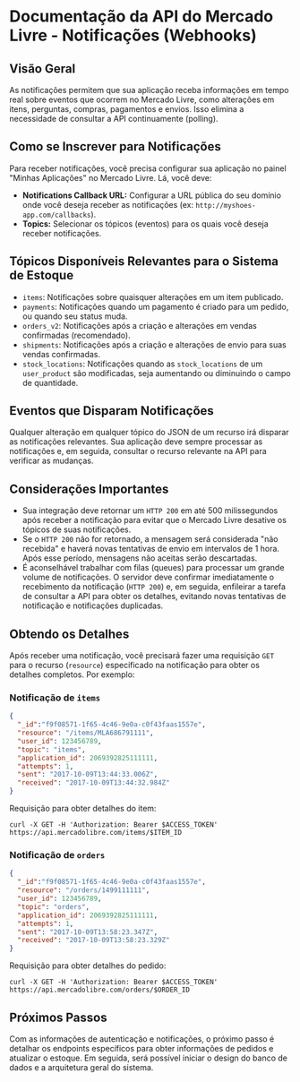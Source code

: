 

# Documentação da API do Mercado Livre - Notificações (Webhooks)

## Visão Geral

As notificações permitem que sua aplicação receba informações em tempo real sobre eventos que ocorrem no Mercado Livre, como alterações em itens, perguntas, compras, pagamentos e envios. Isso elimina a necessidade de consultar a API continuamente (polling).

## Como se Inscrever para Notificações

Para receber notificações, você precisa configurar sua aplicação no painel "Minhas Aplicações" no Mercado Livre. Lá, você deve:

*   **Notifications Callback URL:** Configurar a URL pública do seu domínio onde você deseja receber as notificações (ex: `http://myshoes-app.com/callbacks`).
*   **Topics:** Selecionar os tópicos (eventos) para os quais você deseja receber notificações.

## Tópicos Disponíveis Relevantes para o Sistema de Estoque

*   `items`: Notificações sobre quaisquer alterações em um item publicado.
*   `payments`: Notificações quando um pagamento é criado para um pedido, ou quando seu status muda.
*   `orders_v2`: Notificações após a criação e alterações em vendas confirmadas (recomendado).
*   `shipments`: Notificações após a criação e alterações de envio para suas vendas confirmadas.
*   `stock_locations`: Notificações quando as `stock_locations` de um `user_product` são modificadas, seja aumentando ou diminuindo o campo de quantidade.

## Eventos que Disparam Notificações

Qualquer alteração em qualquer tópico do JSON de um recurso irá disparar as notificações relevantes. Sua aplicação deve sempre processar as notificações e, em seguida, consultar o recurso relevante na API para verificar as mudanças.

## Considerações Importantes

*   Sua integração deve retornar um `HTTP 200` em até 500 milissegundos após receber a notificação para evitar que o Mercado Livre desative os tópicos de suas notificações.
*   Se o `HTTP 200` não for retornado, a mensagem será considerada "não recebida" e haverá novas tentativas de envio em intervalos de 1 hora. Após esse período, mensagens não aceitas serão descartadas.
*   É aconselhável trabalhar com filas (queues) para processar um grande volume de notificações. O servidor deve confirmar imediatamente o recebimento da notificação (`HTTP 200`) e, em seguida, enfileirar a tarefa de consultar a API para obter os detalhes, evitando novas tentativas de notificação e notificações duplicadas.

## Obtendo os Detalhes

Após receber uma notificação, você precisará fazer uma requisição `GET` para o recurso (`resource`) especificado na notificação para obter os detalhes completos. Por exemplo:

### Notificação de `items`

```json
{
  "_id":"f9f08571-1f65-4c46-9e0a-c0f43faas1557e",      
  "resource": "/items/MLA686791111",
  "user_id": 123456789,
  "topic": "items",
  "application_id": 2069392825111111,
  "attempts": 1,
  "sent": "2017-10-09T13:44:33.006Z",
  "received": "2017-10-09T13:44:32.984Z"
}
```

Requisição para obter detalhes do item:

```
curl -X GET -H 'Authorization: Bearer $ACCESS_TOKEN' https://api.mercadolibre.com/items/$ITEM_ID
```

### Notificação de `orders`

```json
{
  "_id":"f9f08571-1f65-4c46-9e0a-c0f43faas1557e",   
  "resource": "/orders/1499111111",
  "user_id": 123456789,
  "topic": "orders",
  "application_id": 2069392825111111,
  "attempts": 1,
  "sent": "2017-10-09T13:58:23.347Z",
  "received": "2017-10-09T13:58:23.329Z"
}
```

Requisição para obter detalhes do pedido:

```
curl -X GET -H 'Authorization: Bearer $ACCESS_TOKEN' https://api.mercadolibre.com/orders/$ORDER_ID
```

## Próximos Passos

Com as informações de autenticação e notificações, o próximo passo é detalhar os endpoints específicos para obter informações de pedidos e atualizar o estoque. Em seguida, será possível iniciar o design do banco de dados e a arquitetura geral do sistema.


